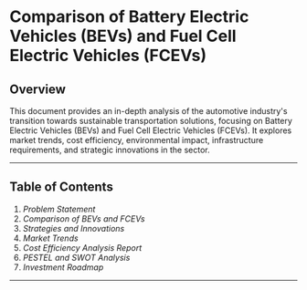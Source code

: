 # Comparison of Battery Electric Vehicles (BEVs) and Fuel Cell Electric Vehicles (FCEVs)

## Overview
This document provides an in-depth analysis of the automotive industry's transition towards sustainable transportation solutions, focusing on Battery Electric Vehicles (BEVs) and Fuel Cell Electric Vehicles (FCEVs). It explores market trends, cost efficiency, environmental impact, infrastructure requirements, and strategic innovations in the sector.

---

## Table of Contents
1. *Problem Statement*
2. *Comparison of BEVs and FCEVs*
3. *Strategies and Innovations*
4. *Market Trends*
5. *Cost Efficiency Analysis Report*
6. *PESTEL and SWOT Analysis*
7. *Investment Roadmap*

---
